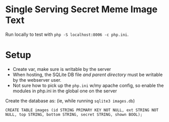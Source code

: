 # Single Serving Secret Meme Image Text

Run locally to test with `php -S localhost:8006 -c php.ini`.

# Setup

- Create var, make sure is writable by the server
- When hosting, the SQLite DB file _and parent directory_ must be writable by the webserver user.
- Not sure how to pick up the `php.ini` w/my apache config, so enable the modules in php.ini in the global one on the server

Create the database as: (ie, while running `sqlite3 images.db`)

```
CREATE TABLE images (id STRING PRIMARY KEY NOT NULL, ext STRING NOT NULL, top STRING, bottom STRING, secret STRING, shown BOOL);
```
